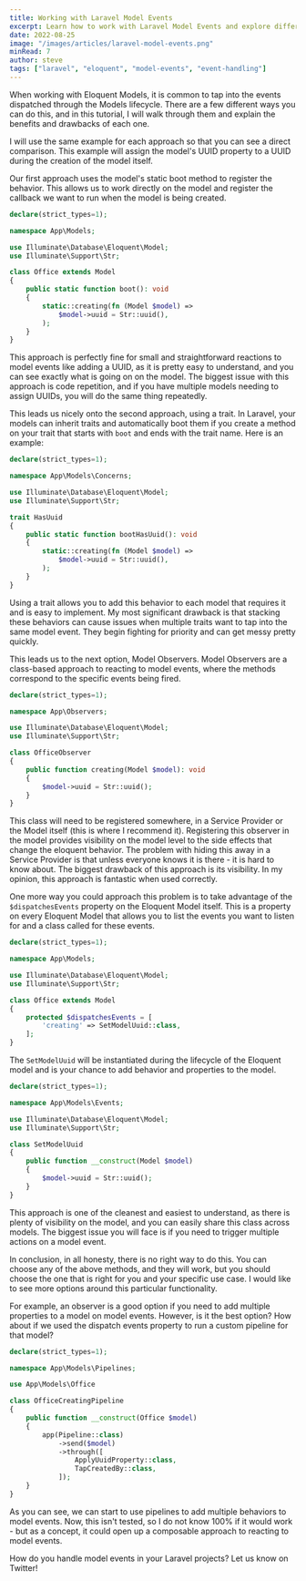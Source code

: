 ```yaml
---
title: Working with Laravel Model Events
excerpt: Learn how to work with Laravel Model Events and explore different approaches to handle them efficiently. Discover pros and cons of each method.
date: 2022-08-25
image: "/images/articles/laravel-model-events.png"
minRead: 7
author: steve
tags: ["laravel", "eloquent", "model-events", "event-handling"]
---
```


When working with Eloquent Models, it is common to tap into the events dispatched through the Models lifecycle. There are a few different ways you can do this, and in this tutorial, I will walk through them and explain the benefits and drawbacks of each one.

I will use the same example for each approach so that you can see a direct comparison. This example will assign the model's UUID property to a UUID during the creation of the model itself.

Our first approach uses the model's static boot method to register the behavior. This allows us to work directly on the model and register the callback we want to run when the model is being created.

```php
declare(strict_types=1);

namespace App\Models;

use Illuminate\Database\Eloquent\Model;
use Illuminate\Support\Str;

class Office extends Model
{
	public static function boot(): void
	{
		static::creating(fn (Model $model) => 
			$model->uuid = Str::uuid(),
		);
	}
}
```

This approach is perfectly fine for small and straightforward reactions to model events like adding a UUID, as it is pretty easy to understand, and you can see exactly what is going on on the model. The biggest issue with this approach is code repetition, and if you have multiple models needing to assign UUIDs, you will do the same thing repeatedly.

This leads us nicely onto the second approach, using a trait. In Laravel, your models can inherit traits and automatically boot them if you create a method on your trait that starts with `boot` and ends with the trait name. Here is an example:

```php
declare(strict_types=1);

namespace App\Models\Concerns;

use Illuminate\Database\Eloquent\Model;
use Illuminate\Support\Str;

trait HasUuid
{
	public static function bootHasUuid(): void
	{
		static::creating(fn (Model $model) => 
			$model->uuid = Str::uuid(),
		);
	}
}
```

Using a trait allows you to add this behavior to each model that requires it and is easy to implement. My most significant drawback is that stacking these behaviors can cause issues when multiple traits want to tap into the same model event. They begin fighting for priority and can get messy pretty quickly.

This leads us to the next option, Model Observers. Model Observers are a class-based approach to reacting to model events, where the methods correspond to the specific events being fired.

```php
declare(strict_types=1);

namespace App\Observers;

use Illuminate\Database\Eloquent\Model;
use Illuminate\Support\Str;

class OfficeObserver
{
	public function creating(Model $model): void
	{
		$model->uuid = Str::uuid();
	}
}
```

This class will need to be registered somewhere, in a Service Provider or the Model itself (this is where I recommend it). Registering this observer in the model provides visibility on the model level to the side effects that change the eloquent behavior. The problem with hiding this away in a Service Provider is that unless everyone knows it is there - it is hard to know about. The biggest drawback of this approach is its visibility. In my opinion, this approach is fantastic when used correctly.

One more way you could approach this problem is to take advantage of the `$dispatchesEvents` property on the Eloquent Model itself. This is a property on every Eloquent Model that allows you to list the events you want to listen for and a class called for these events.

```php
declare(strict_types=1);

namespace App\Models;

use Illuminate\Database\Eloquent\Model;
use Illuminate\Support\Str;

class Office extends Model
{
	protected $dispatchesEvents = [
		'creating' => SetModelUuid::class,
	];
}
```

The `SetModelUuid` will be instantiated during the lifecycle of the Eloquent model and is your chance to add behavior and properties to the model. 

```php
declare(strict_types=1);

namespace App\Models\Events;

use Illuminate\Database\Eloquent\Model;
use Illuminate\Support\Str;

class SetModelUuid
{
	public function __construct(Model $model)
	{
		$model->uuid = Str::uuid();
	}
}
```

This approach is one of the cleanest and easiest to understand, as there is plenty of visibility on the model, and you can easily share this class across models. The biggest issue you will face is if you need to trigger multiple actions on a model event.

In conclusion, in all honesty, there is no right way to do this. You can choose any of the above methods, and they will work, but you should choose the one that is right for you and your specific use case. I would like to see more options around this particular functionality. 

For example, an observer is a good option if you need to add multiple properties to a model on model events. However, is it the best option? How about if we used the dispatch events property to run a custom pipeline for that model?

```php
declare(strict_types=1);

namespace App\Models\Pipelines;

use App\Models\Office

class OfficeCreatingPipeline
{
	public function __construct(Office $model)
	{
		app(Pipeline::class)
			->send($model)
			->through([
				ApplyUuidProperty::class,
				TapCreatedBy::class,
			]);
	}
}
```

As you can see, we can start to use pipelines to add multiple behaviors to model events. Now, this isn't tested, so I do not know 100% if it would work - but as a concept, it could open up a composable approach to reacting to model events.

How do you handle model events in your Laravel projects? Let us know on Twitter!
